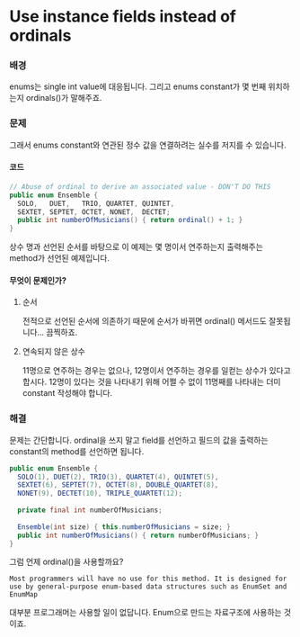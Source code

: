 # Use instance fields instead of ordinals

### 배경

enums는 single int value에 대응됩니다. 그리고 enums constant가 몇 번째 위치하는지 ordinals()가 말해주죠.



### 문제

그래서 enums constant와 연관된 정수 값을 연결하려는 실수를 저지를 수 있습니다.

#### 코드

```java
// Abuse of ordinal to derive an associated value - DON'T DO THIS
public enum Ensemble {
  SOLO,   DUET,   TRIO, QUARTET, QUINTET,
  SEXTET, SEPTET, OCTET, NONET,  DECTET;
  public int numberOfMusicians() { return ordinal() + 1; }
}
```

상수 명과 선언된 순서를 바탕으로 이 예제는 몇 명이서 연주하는지 출력해주는 method가 선언된 예제입니다.



#### 무엇이 문제인가?

1. 순서

   전적으로 선언된 순서에 의존하기 때문에 순서가 바뀌면 ordinal() 메서드도 잘못됩니다... 끔찍하죠.

2. 연속되지 않은 상수

   11명으로 연주하는 경우는 없으나, 12명이서 연주하는 경우를 일컫는 상수가 있다고 합시다. 12명이 있다는 것을 나타내기 위해 어쩔 수 없이 11명째를 나타내는 더미 constant 작성해야 합니다.



### 해결

문제는 간단합니다. ordinal을 쓰지 말고 field를 선언하고 필드의 값을 출력하는 constant의 method를 선언하면 됩니다.

```java
public enum Ensemble {
  SOLO(1), DUET(2), TRIO(3), QUARTET(4), QUINTET(5),
  SEXTET(6), SEPTET(7), OCTET(8), DOUBLE_QUARTET(8),
  NONET(9), DECTET(10), TRIPLE_QUARTET(12);
  
  private final int numberOfMusicians;
  
  Ensemble(int size) { this.numberOfMusicians = size; }
  public int numberOfMusicians() { return numberOfMusicians; }
}
```





그럼 언제 ordinal()을 사용할까요?

```
Most programmers will have no use for this method. It is designed for use by general-purpose enum-based data structures such as EnumSet and EnumMap
```

대부분 프로그래머는 사용할 일이 없답니다. Enum으로 만드는 자료구조에 사용하는 것이죠.

